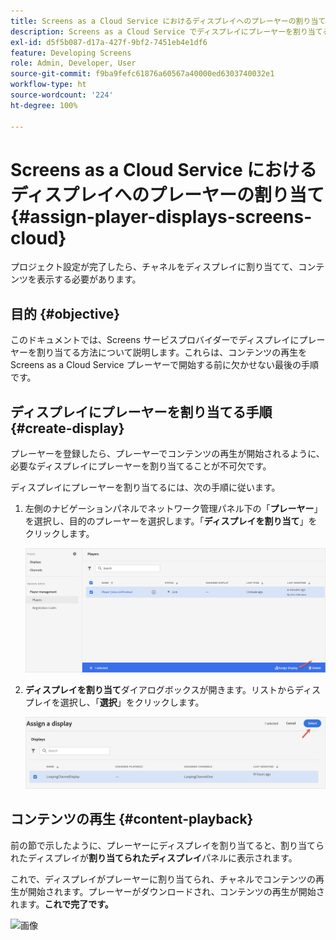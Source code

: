 ```yaml
---
title: Screens as a Cloud Service におけるディスプレイへのプレーヤーの割り当て
description: Screens as a Cloud Service でディスプレイにプレーヤーを割り当てる方法について説明します。
exl-id: d5f5b087-d17a-427f-9bf2-7451eb4e1df6
feature: Developing Screens
role: Admin, Developer, User
source-git-commit: f9ba9fefc61876a60567a40000ed6303740032e1
workflow-type: ht
source-wordcount: '224'
ht-degree: 100%

---
```


# Screens as a Cloud Service におけるディスプレイへのプレーヤーの割り当て {#assign-player-displays-screens-cloud}

プロジェクト設定が完了したら、チャネルをディスプレイに割り当てて、コンテンツを表示する必要があります。

## 目的 {#objective}

このドキュメントでは、Screens サービスプロバイダーでディスプレイにプレーヤーを割り当てる方法について説明します。これらは、コンテンツの再生を Screens as a Cloud Service プレーヤーで開始する前に欠かせない最後の手順です。

## ディスプレイにプレーヤーを割り当てる手順 {#create-display}

プレーヤーを登録したら、プレーヤーでコンテンツの再生が開始されるように、必要なディスプレイにプレーヤーを割り当てることが不可欠です。

ディスプレイにプレーヤーを割り当てるには、次の手順に従います。

1. 左側のナビゲーションパネルでネットワーク管理パネル下の「**プレーヤー**」を選択し、目的のプレーヤーを選択します。「**ディスプレイを割り当て**」をクリックします。

   ![画像](/help/screens-cloud/assets/player/register-player7.png)

1. **ディスプレイを割り当て**&#x200B;ダイアログボックスが開きます。リストからディスプレイを選択し、「**選択**」をクリックします。

   ![画像](/help/screens-cloud/assets/player/register-player8.png)

## コンテンツの再生 {#content-playback}

前の節で示したように、プレーヤーにディスプレイを割り当てると、割り当てられたディスプレイが&#x200B;**割り当てられたディスプレイ**&#x200B;パネルに表示されます。

これで、ディスプレイがプレーヤーに割り当てられ、チャネルでコンテンツの再生が開始されます。プレーヤーがダウンロードされ、コンテンツの再生が開始されます。**これで完了です。**

![画像](/help/screens-cloud/assets/player/output.gif)
